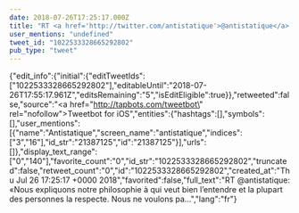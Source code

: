 ```yaml
---
date: 2018-07-26T17:25:17.000Z
title: "RT <a href='http://twitter.com/antistatique'>@antistatique</a>: «Nous expliquons notre philosophie à qui veut bien l’entendre et la plupart des personnes la respecte. Nous ne voulons pa…″"
user_mentions: "undefined"
tweet_id: "1022533328665292802"
pub_type: "tweet"
---
```

{"edit_info":{"initial":{"editTweetIds":["1022533328665292802"],"editableUntil":"2018-07-26T17:55:17.961Z","editsRemaining":"5","isEditEligible":true}},"retweeted":false,"source":"<a href=\"http://tapbots.com/tweetbot\" rel=\"nofollow\">Tweetbot for iΟS</a>","entities":{"hashtags":[],"symbols":[],"user_mentions":[{"name":"Antistatique","screen_name":"antistatique","indices":["3","16"],"id_str":"21387125","id":"21387125"}],"urls":[]},"display_text_range":["0","140"],"favorite_count":"0","id_str":"1022533328665292802","truncated":false,"retweet_count":"0","id":"1022533328665292802","created_at":"Thu Jul 26 17:25:17 +0000 2018","favorited":false,"full_text":"RT @antistatique: «Nous expliquons notre philosophie à qui veut bien l’entendre et la plupart des personnes la respecte. Nous ne voulons pa…","lang":"fr"}
